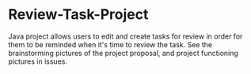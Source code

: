 # Review-Task-Project
Java project allows users to edit and create tasks for review in order for them to be reminded when it's time to review the task.
See the brainstorming pictures of the project proposal, and project functioning pictures in issues.


